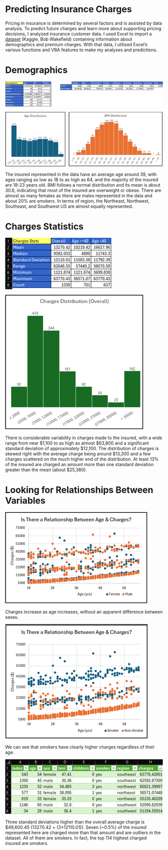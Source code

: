 # Predicting Insurance Charges

Pricing in insurance is determined by several factors and is assisted by data analysis. To predict future charges and learn more about supporting pricing decisions, I analyzed insurance customer data. I used Excel to import a [dataset](https://www.kaggle.com/datasets/thedevastator/prediction-of-insurance-charges-using-age-gender) (Kaggle, Bob Wakefield) containing information about demographics and premium charges. With that data, I utilized Excel’s various functions and VBA features to make my analyses and predictions.

# Demographics

![Model](https://github.com/mwdemos/Data-Analysis-Portfolio/blob/main/Predicting%20Insurance%20Charges/Images/demographics.png)

![Model](https://github.com/mwdemos/Data-Analysis-Portfolio/blob/main/Predicting%20Insurance%20Charges/Images/age_bmi_distributions.png)

The insured represented in the data have an average age around 39, with ages ranging as low as 18 to as high as 64, and the majority of the insured are 18-23 years old. BMI follows a normal distribution and its mean is about 30.6, indicating that most of the insured are overweight or obese. There are almost as many females as there are males represented in the data and about 20% are smokers. In terms of region, the Northeast, Northwest, Southeast, and Southwest US are almost equally represented.

# Charges Statistics

![Model](https://github.com/mwdemos/Data-Analysis-Portfolio/blob/main/Predicting%20Insurance%20Charges/Images/charges_stats.png)

![Model](https://github.com/mwdemos/Data-Analysis-Portfolio/blob/main/Predicting%20Insurance%20Charges/Images/charges_distribution.png)

There is considerable variability in charges made to the insured, with a wide range from near $1,100 to as high as almost $63,800 and a significant standard deviation of approximately $12,100. The distribution of charges is skewed right with the average charge being around $13,300 and a few charges scattered on the much higher end of the distribution. At least 13% of the insured are charged an amount more than one standard deviation greater than the mean (about $25,380).

# Looking for Relationships Between Variables

![Model](https://github.com/mwdemos/Data-Analysis-Portfolio/blob/main/Predicting%20Insurance%20Charges/Images/age_vs_charges_groupedBySex.png)

Charges increase as age increases, without an apparent difference between sexes.

![Model](https://github.com/mwdemos/Data-Analysis-Portfolio/blob/main/Predicting%20Insurance%20Charges/Images/age_vs_charges_groupedBySmokers.png)

We can see that smokers have clearly higher charges regardless of their age.

![Model](https://github.com/mwdemos/Data-Analysis-Portfolio/blob/main/Predicting%20Insurance%20Charges/Images/charges_outliers.png)

Three standard deviations higher than the overall average charge is $49,600.45 (13270.42 + (3*12110.01)). Seven (~0.5%) of the insured represented here are charged more than that amount and are outliers in the dataset. All of them are smokers. In fact, the top 114 highest charged insured are smokers.
